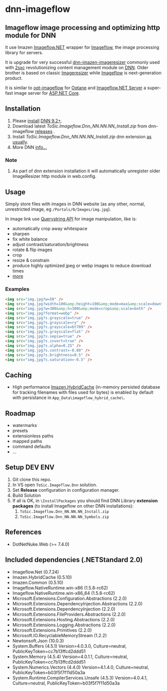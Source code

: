 # dnn-imageflow

## Imageflow image processing and optimizing http module for DNN

It use Imazen [Imageflow.NET](https://github.com/imazen/imageflow-dotnet) wrapper for [Imageflow](https://www.imageflow.io/), the image processing library for servers.

It is upgrade for very successful [dnn-imazen-imageresizer](https://github.com/2sic/dnn-imazen-imageresizer) commonly used with [2sxc](https://2sxc.org/) revolutionizing content management module on [DNN](https://www.dnnsoftware.com/). Older brother is based on classic [Imageresizer](https://imageresizing.net/) while [Imageflow](https://www.imageflow.io/) is next-generation product.

It is similar to [oqt-imageflow](https://github.com/2sic/oqtane-imageflow) for [Oqtane](https://www.oqtane.org/) and [Imageflow.NET Server](https://github.com/imazen/imageflow-dotnet-server) a super-fast image server for [ASP.NET Core](https://dotnet.microsoft.com/learn/aspnet/what-is-aspnet-core).

## Installation

1. Please [install](https://www.nvquicksite.com/) [DNN 9.2+](https://github.com/dnnsoftware/Dnn.Platform/releases).
1. Download latest *ToSic.Imageflow.Dnn_NN.NN.NN_Install.zip* from dnn-imageflow [releases](https://github.com/2sic/dnn-imageflow/releases) [](https://github.com/2sic/dnn-imageflow).
1. Install *ToSic.Imageflow.Dnn_NN.NN.NN_Install.zip* dnn extension [as usually](https://www.dnnsoftware.com/docs/administrators/extensions/install-extension.html).
1. More DNN [info...](https://azing.org/dnn-community/)

### Note
1. As part of dnn extension installation it will automatically unregister older ImageResizer http module in web.config. 

## Usage

Simply store files with images in DNN website (as any other, normal, unrestricted image, eg `/Portals/0/Images/img.jpg`).

In image link use [Querystring API](https://docs.imageflow.io/querystring/introduction.html) for image manipulation, like is:
- automatically crop away whitespace
- sharpen
- fix white balance
- adjust contrast/saturation/brightness
- rotate & flip images
- crop
- resize & constrain
- produce highly optimized jpeg or webp images to reduce download times
- [more](https://docs.imageflow.io/)

### Examples

```html
<img src="img.jpg?w=50" />
<img src="img.jpg?width=100&amp;height=100&amp;mode=max&amp;scale=down" />
<img src="img.jpg?w=300&amp;h=300&amp;mode=crop&amp;scale=both" />
<img src="img.jpg?format=webp" />
<img src="img.jpg?s.grayscale=true" />
<img src="img.jpg?s.grayscale=ry" />
<img src="img.jpg?s.grayscale=bt709" />
<img src="img.jpg?s.grayscale=flat" />
<img src="img.jpg?s.sepia=true" />
<img src="img.jpg?s.invert=true" />
<img src="img.jpg?s.alpha=0.25" />
<img src="img.jpg?s.contrast=-0.80" />
<img src="img.jpg?s.brightness=0.5" />
<img src="img.jpg?s.saturation=-0.5" />
```

## Caching

- High performance [Imazen.HybridCache](https://www.nuget.org/packages/Imazen.HybridCache/)  (in-memory persisted database for tracking filenames with files used for bytes) is enabled by default with persistance in `App_Data\imageflow_hybrid_cache\`.

## Roadmap

- watermarks
- presets
- extensionless paths
- mapped paths
- command defaults
- ...

## Setup DEV ENV

1. Git clone this repo.
1. In VS open `ToSic.Imageflow.Dnn` solution.
1. Set **Release** configuration in configuration manager.
1. Build Solution
1. If all is OK, in `\InstallPackages` you should find DNN Library **extension packages** (to install Imageflow on other DNN installations):
	1. `ToSic.Imageflow.Dnn_NN.NN.NN_Install.zip`
	1. `ToSic.Imageflow.Dnn_NN.NN.NN_Symbols.zip`

## References

* DotNetNuke.Web (>= 7.4.0)
  
## Included dependencies (.NETStandard 2.0)

* Imageflow.Net (0.7.24)
* Imazen.HybridCache (0.5.10)
* Imazen.Common (0.5.10)
* Imageflow.NativeRuntime.win-x86 (1.5.8-rc62)
* Imageflow.NativeRuntime.win-x86_64 (1.5.8-rc62)
* Microsoft.Extensions.Configuration.Abstractions (2.2.0)
* Microsoft.Extensions.DependencyInjection.Abstractions (2.2.0)
* Microsoft.Extensions.DependencyInjection (2.2.0)
* Microsoft.Extensions.FileProviders.Abstractions (2.2.0)
* Microsoft.Extensions.Hosting.Abstractions (2.2.0)
* Microsoft.Extensions.Logging.Abstractions (2.2.0)
* Microsoft.Extensions.Primitives (2.2.0)
* Microsoft.IO.RecyclableMemoryStream (1.2.2)
* Newtonsoft.Json (10.0.3)
* System.Buffers (4.5.1) Version=4.0.3.0, Culture=neutral, PublicKeyToken=cc7b13ffcd2ddd51
* System.Memory (4.5.4) Version=4.0.1.1, Culture=neutral, PublicKeyToken=cc7b13ffcd2ddd51
* System.Numerics.Vectors (4.4.0) Version=4.1.4.0, Culture=neutral, PublicKeyToken=b03f5f7f11d50a3a
* System.Runtime.CompilerServices.Unsafe (4.5.3) Version=4.0.4.1, Culture=neutral, PublicKeyToken=b03f5f7f11d50a3a
